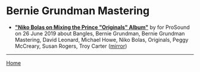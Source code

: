 # Bernie Grundman Mastering

 - [**"Niko Bolas on Mixing the Prince "Originals" Album"**](https://www.prosoundnetwork.com/recording/princes-originals-mastered-by-grundman) by  for ProSound on 26 June 2019 about Bangles, Bernie Grundman, Bernie Grundman Mastering, David Leonard, Michael Howe, Niko Bolas, Originals, Peggy McCreary, Susan Rogers, Troy Carter ([mirror](https://web.archive.org/web/*/https://www.prosoundnetwork.com/recording/princes-originals-mastered-by-grundman))

----

[Home](../)

